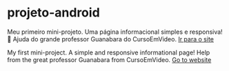 # projeto-android
Meu primeiro mini-projeto. Uma página informacional simples e responsiva!  👀
Ajuda do grande professor Guanabara do CursoEmVideo. 
<a href="https://roberiof.github.io/projeto-android/index.html"> Ir para o site </a>


My first mini-project. A simple and responsive informational page!
Help from the great professor Guanabara from CursoEmVideo.
<a href="https://roberiof.github.io/projeto-android/index.html"> Go to website </a>
